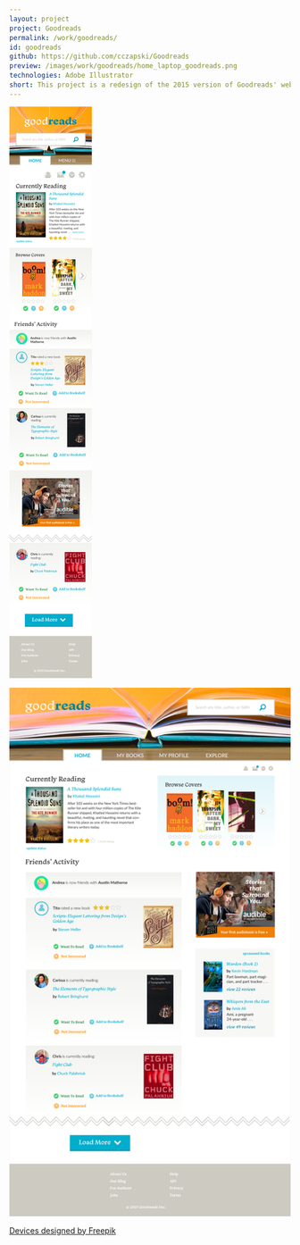 ```yaml
---
layout: project
project: Goodreads
permalink: /work/goodreads/
id: goodreads
github: https://github.com/cczapski/Goodreads
preview: /images/work/goodreads/home_laptop_goodreads.png
technologies: Adobe Illustrator
short: This project is a redesign of the 2015 version of Goodreads' website. With the numerous interactive elements of the site, the project focused on improving the overall flow and layout of the current design while creating an intuitive user process. Please note, this project is not officially affliated with the actual Goodreads company and is simply an Iron Yard project. 
---
```


<p class="goodreads-small">
    <img alt="Goodreads small and medium home page design" src="/images/work/goodreads/goodreads_mockup_home-01.png">  
</p>
<p class="goodreads-med">
    <img alt="Goodreads small and medium home page design" src="/images/work/goodreads/goodreads_mockup_home-02.png">  
</p>

<a class="credit" href='http://www.freepik.com/free-vector/screens-collection-free-vector_713789.htm'>Devices designed by Freepik</a>